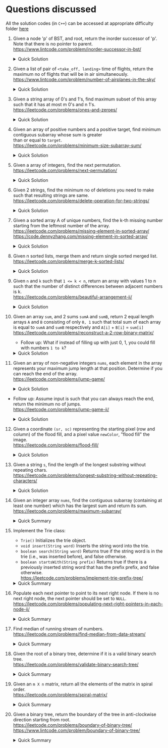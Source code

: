 # Questions discussed

All the solution codes (in `C++`) can be accessed at appropriate difficulty folder [here](https://github.com/anuragtomer/practice_coding/tree/master/leetcode)
1. Given a node 'p' of BST, and root, return the inorder successor of 'p'. Note that there is no pointer to parent.  
https://www.lintcode.com/problem/inorder-successor-in-bst/     
    <details>
        <summary>Quick Solution</summary>

    - If given node has right child, return the left most child of right child of 'p'.
    - Otherwise, starting from root, push all the parents till 'p' in stack and pop till immediate 
      parent is successor (`p.val < parent.val`)

    </details>

2. Given a list of pair of `<take_off, landing>` time of flights, return the maximum no of flights that will be in air simultaneously.  
https://www.lintcode.com/problem/number-of-airplanes-in-the-sky/
    <details>
        <summary>Quick Solution</summary>
    
    - Sort on `take_off` time
    - Push one by one in min_heap. min heap is constructed on landing time. 
    - If start time of incoming flight is greater than landing time of top of heap, pop heap until 
      start time of incoming flight is less that landing time of top of heap (or heap is empty).  
      Idea is to find overlapping flights.
    - Keep track of heap size after every insertion. Max of this would be the answer.

    </details>

3. Given a string array of 0's and 1's, find maximum subset of this array such that it has at most m 0's and n 1's.  
https://leetcode.com/problems/ones-and-zeroes/
    <details>
        <summary>Quick Solution</summary>
    
    - DP problem (0-1 knapsack variant).
    - For each element of array, try to follow two paths. Either take this and see if at most 
      conditions are met or ignore current element and try to fulfill conditions from other elements.

    </details>
    
4. Given an array of positive numbers and a positive target, find minimum contiguous subarray whose sum is greater  
   than or equal to `target`.  
https://leetcode.com/problems/minimum-size-subarray-sum/
    <details>
        <summary>Quick Solution</summary>
    
    - 2 pointer problem/sliding window problem.
    - Keep 2 pointers. The idea is that subarray defined by these 2 pointers would be the subarray which satisfies the
      given conditions.
    - Traverse each value from one end to another. Increase your ending pointer if the sum is still less than `target`.
    - If by adding the next element, the sum is greater than target, increase the starting pointer which denotes you are
      shrinking the array from beginning.
    - At each point in time, keep track what is the largest subarray size you saw.
    
    </details>

5. Given a array of integers, find the next permutation.  
https://leetcode.com/problems/next-permutation/
    <details>
        <summary>Quick Solution</summary>
    
    - Starting from last to first, find first entry which is non-increasing.
    - Find smallest greater element than the value found in step `1`. Again do this from the end.
    - Swap elements from step `1` and step `2`.
    - Reverse the subarray after index from step `1`.

    </details>
    
6. Given 2 strings, find the minimum no of deletions you need to make such that resulting strings are same.  
https://leetcode.com/problems/delete-operation-for-two-strings/

    <details>
        <summary>Quick Solution</summary>
    
    - Modified LCS.
    - Find the longest common subsequence in 2 strings using DP.
    - return `size1 + size2 - 2*(lcs)`
    
    </details>
    
7. Given a sorted array A of unique numbers, find the k-th missing number starting from the leftmost number of the array.  
https://leetcode.com/problems/missing-element-in-sorted-array/
https://code.dennyzhang.com/missing-element-in-sorted-array/
    <details>
        <summary>Quick Solution</summary>
        
    - Binary search
    - If the missing no falls in left half, search the missing no in left half. If it falls in right half,
      change the no of missing no to-be-searched by how many missing nos are gone in left half.
    - At any point of time, missing_nos_in_range = highest_value - lowest_value + 1 - range_size;

    </details>
    
8. Given n sorted lists, merge them and return single sorted merged list.  
https://leetcode.com/problems/merge-k-sorted-lists/
    <details>
        <summary>Quick Solution</summary>
        
    - One solution is to use min heap to keep track of minimum out of each head of list.
    - Keep incrementing head of lists which is added to final result list.
    - Second solution is to build on mergeSort which works on 2 lists.
    - If there are more than 2 lists, divide the no of lists in half and apply mergeSort. Do this step recursively.
    
    </details>
    
9. Given `n` and `k` such that `1 <= k < n`, return an array with values 1 to n such that the number of distinct
   differences between adjacent numbers is k.  
https://leetcode.com/problems/beautiful-arrangement-ii/
    <details>
        <summary>Quick Solution</summary>
    
    - If k = 1, return numbers in increasing order from 1 to n.
    - Keep 2 variables pointing to 1 and n, lets say i = 1, j = n.
    - while k != 1, alternatively push i/j to result array. Increment i if i is pushed/ decrement j if j is pushed.
      Reduce k.
    - Do step 1 when k reaches 1.

    </details>

10. Given an array `sum`, and 2 sums `sumA` and `sumB`, return 2 equal length arrays `A` and `B` consisting of only
    `0, 1` such that total sum of each array is equal to `sumA` and `sumB` respectively and `A[i]` + `B[i]` = `sum[i]`  
    https://leetcode.com/problems/reconstruct-a-2-row-binary-matrix/
    - Follow up: What if instead of filling up with just 0, 1, you could fill with numbers `1 to k`?

    <details>
        <summary>Quick Solution</summary>
        
    - At each index `i`, if `sum[i] == 2`, fill up `1` in both arrays `A` and `B`, and reduce `sumA` and `sumB` by 1.
    - If `sum[i] == 0`, fill up `0` in both arrays `A` and `B`.
    - if `sum[i] == 1`, fill up `1` in the array which has higher remaining sum.
    - at the end, check if sumA and sumB is zero.

    - TODO: Work out follow up question solution.
    
    </summary>

11. Given an array of non-negative integers `nums`, each element in the array represents your maximum jump length at 
    that position. Determine if you can reach the end of the array.  
https://leetcode.com/problems/jump-game/
    
    <details>
        <summary>Quick Solution</summary>
        
    - Start with `reach = 0`, meaning I can reach 0th index always.
    - Run loop starting from 0 upto `reach`.
    - Update `reach` to be maximum of `(i + nums[i])`, `reach`.
    - If `reach` >= size of array, then you can reach the end, otherwise return `false`.
    
    </summary>
    
- Follow up: Assume input is such that you can always reach the end, return the minimum no of jumps.  
      https://leetcode.com/problems/jump-game-ii/
      
    <details>
        <summary>Quick Solution</summary>
        
    - Keep track of what is the farthest I could go if I took a jump from any node seen till now, lets call this `farthest`.
    - Keep track of what is the farthest I could go if I just stuck with the first index, lets call this `currentFarthest`.
    - For each number in array, do the following:
        - Update `farthest` to max of `(farthest, i + nums[i])`.
        - If `current_index = currentFarthest`, i.e. this is the last index I could reach if I stick with my original 
          jump position. I'm now forced to take a jump. Set `no-of-jumps++`, and `currentFarthest = farthest`.
    - Return `no-of-jumps`.
     
     </summary>

12. Given a coordinate `(sr, sc)` representing the starting pixel (row and column) of the flood fill, and a pixel value 
    `newColor`, "flood fill" the image.  
https://leetcode.com/problems/flood-fill/

    <details>
        <summary>Quick Solution</summary>
        
    - Starting from given pixel, do a dfs to neighboring nodes (below step 2).
    - If current node has the original Color, change it to newColor and check for its neighboring nodes.
    
    </details>

13. Given a string `s`, find the length of the longest substring without repeating chars.  
https://leetcode.com/problems/longest-substring-without-repeating-characters/

    <details>
        <summary>Quick Solution</summary>
    
    - Maintain an hash for each character. Value of hash tells when was the last time I saw this character.
    - Do the following for each character in the input string:
        - The `lowerbound` of our unique-char-substring would be max of `(current_lowerbound, last_time_I_saw_this_char)`.
        - Update `last_time_I_saw_this_char` to `current Index`.
        - Update `longestLength` as max of `(current longestLength, current_index - lowerBound + 1)`.
    - Return `longestLength`.
    
    </details>

14. Given an integer array `nums`, find the contiguous subarray (containing at least one number) which has the largest
    sum and return its sum.  
https://leetcode.com/problems/maximum-subarray/

    <details>
        <summary>Quick Summary</summary>
        
    - Kadane's algorithm
    - Traverse the array from left to right.
    - For each element, either the maximum sum subarray starts from this location, or it extends the current running max sum subarray.
      i.e. `may-be-longest = max(num[i], may-be-longest + num[i])`
    - This new `may-be-longest` can be the maximum sum subarray. `actual-longest = max(may-be-longest, actual-longest)`
    
    </details>

15. Implement the Trie class:  
    - `Trie()` Initializes the trie object.
    - `void insert(String word)` Inserts the string word into the trie.
    - `boolean search(String word)` Returns true if the string word is in the trie (i.e., was inserted before), and 
      false otherwise.
    - `boolean startsWith(String prefix)` Returns true if there is a previously inserted string word that has the 
      prefix prefix, and false otherwise.  
https://leetcode.com/problems/implement-trie-prefix-tree/

    <details>
        <summary>Quick Summary</summary>
        
    - Create a Node with 26 next pointers and a bool to denote whether some word ends at this.
    - When inserting, go down the 26 pointers for each char of input array, creating new nodes if need be. Mark the last
      pointer to denotes some word ends there.
    - For searching, for each character in input array, go down the 26 pointers. If you cannot go down, return false. 
      If all the chars are traversed but the last node is not marked as end, then return false.
    - For prefix, same as above but if you could traverse all the chars of input, return true.
    
    </details>

16. Populate each next pointer to point to its next right node. If there is no next right node, the next pointer should 
    be set to `NULL`.  
https://leetcode.com/problems/populating-next-right-pointers-in-each-node-ii/

    <details>
        <summary>Quick Summary</summary>
        
    - Do a `node-right-left` (reverse pre-order) traversal.
    - For each node, link up its children.
    - Find a next node whose at least one child is alive.
    - Link up right most child to leftmost child of next.
    - Recursively continue step 2-4 for right child, then left child.
    
    Other solution is to use some extra data structure:  
    - Do level order traversal.
    - Maintain 2 queues, one for current level, another for next level.
    - Traverse each queue, for each node push its children to next queue, and link up this current queue elements. Don't
      push `null` pointers to queue.
    - Swap current queue with next level queue when current queue is empty, and clear next level queue.
    - Do step 3, 4 till both queues are empty.

    </details>

17. Find median of running stream of numbers.  
https://leetcode.com/problems/find-median-from-data-stream/

    <details>
        <summary>Quick Summary</summary>
        
    - Multiple ways to solve this problem.
    - Idea is to keep `O(1)` access to nos which can be median.
    - For each incoming number, it would either be left of median, or right of current median.
    - Assume you use heaps to maintain left subarray and right subarray, take one `min_heap` and another `max_heap`.
    - So, aim would be to keep median numbers at top of heap.
    - If the current number is less than top of `min heap`, push it to `max heap`, otherwise push the new element
      to `min heap`.
    - Rebalance the heaps if one heap size > other heap size by 1.
    - At any point if you want to return median, if heap sizes are same, return half of sum of top elements.
      Otherwise, return the top of larger heap.
    
    </details>

18. Given the root of a binary tree, determine if it is a valid binary search tree.  
https://leetcode.com/problems/validate-binary-search-tree/  

    <details>
        <summary>Quick Summary</summary>
        
    - Idea is to limit the range of values each node is allowed to take, and as soon as some node violates  this limit,
      return `false`.
    - Begin with `-inf` to `+inf` range as min and max for root.
    - When validating left subtree, limit the range to `min` to `root->val`.
    - When validating right subtree, limit the range to `root->val` to `max`.
    - Return `false` if any of the subtree violates the conditions.
  
    </details>  

19. Given an `m X n` matrix, return all the elements of the matrix in spiral order.  
https://leetcode.com/problems/spiral-matrix/  

    <details>
        <summary>Quick Summary</summary>
        
    - Idea is to traverse in spiral order, and updating the limits of row and columns as and when you reach the edge of
      current limits.
    - Keep track of what is the movement you are currently doing, and can you continue doing that movement.
    - If you hit the right limit, you should change your movement to down, and reduce right limit by one.
    - If you hit the down limit, you should change your movement to left, and reduce down limit by one.
    - If you hit the left limit, you should change your movement to up, and increase the left limit by one.
    - If you hit the up limit, you should change your movement to right, and increase the up limit by one.
    - And so on. Do this until you can do some movement.

    </details>

2. Given a binary tree, return the boundary of the tree in anti-clockwise direction starting from root.  
https://leetcode.com/problems/boundary-of-binary-tree/  
https://www.lintcode.com/problem/boundary-of-binary-tree/  

    <details>
        <summary>Quick Summary</summary>
        
    - Plain DFS.
    - Find left nodes of the tree(top-down), then leaves(left-right), and then right(bottom-up).
    - When traversing left nodes, if some node does not have a left node, go to its right.
    - When traversing right nodes, if some node does not have a right node, go it its left.
    
    </details>
